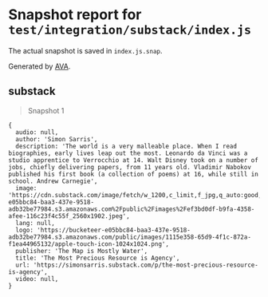 # Snapshot report for `test/integration/substack/index.js`

The actual snapshot is saved in `index.js.snap`.

Generated by [AVA](https://avajs.dev).

## substack

> Snapshot 1

    {
      audio: null,
      author: 'Simon Sarris',
      description: 'The world is a very malleable place. When I read biographies, early lives leap out the most. Leonardo da Vinci was a studio apprentice to Verrocchio at 14. Walt Disney took on a number of jobs, chiefly delivering papers, from 11 years old. Vladimir Nabokov published his first book (a collection of poems) at 16, while still in school. Andrew Carnegie',
      image: 'https://cdn.substack.com/image/fetch/w_1200,c_limit,f_jpg,q_auto:good,fl_progressive:steep/https%3A%2F%2Fbucketeer-e05bbc84-baa3-437e-9518-adb32be77984.s3.amazonaws.com%2Fpublic%2Fimages%2Fef3bd0df-b9fa-4358-afee-116c23f4c55f_2560x1902.jpeg',
      lang: null,
      logo: 'https://bucketeer-e05bbc84-baa3-437e-9518-adb32be77984.s3.amazonaws.com/public/images/1115e358-65d9-4f1c-872a-f1ea44965132/apple-touch-icon-1024x1024.png',
      publisher: 'The Map is Mostly Water',
      title: 'The Most Precious Resource is Agency',
      url: 'https://simonsarris.substack.com/p/the-most-precious-resource-is-agency',
      video: null,
    }
